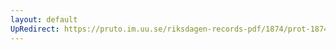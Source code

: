 ```yaml
---
layout: default
UpRedirect: https://pruto.im.uu.se/riksdagen-records-pdf/1874/prot-1874--ak--504.pdf
---
```

